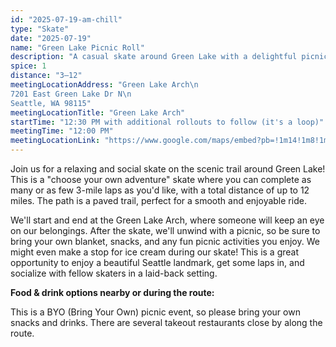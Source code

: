 ```yaml
---
id: "2025-07-19-am-chill"
type: "Skate"
date: "2025-07-19"
name: "Green Lake Picnic Roll"
description: "A casual skate around Green Lake with a delightful picnic to follow"
spice: 1
distance: "3–12"
meetingLocationAddress: "Green Lake Arch\n
7201 East Green Lake Dr N\n
Seattle, WA 98115"
meetingLocationTitle: "Green Lake Arch"
startTime: "12:30 PM with additional rollouts to follow (it's a loop)"
meetingTime: "12:00 PM"
meetingLocationLink: "https://www.google.com/maps/embed?pb=!1m14!1m8!1m3!1d6235.839544039781!2d-122.32378379814722!3d47.67991381619719!3m2!1i1024!2i768!4f13.1!3m3!1m2!1s0x549015254dcb9fd1%3A0x4370ed6fff0037fd!2sGreen%20Lake%20Arch!5e0!3m2!1sen!2sus!4v1752211079990!5m2!1sen!2sus"
---
```


Join us for a relaxing and social skate on the scenic trail around Green Lake! This is a "choose your own adventure" skate where you can complete as many or as few 3-mile laps as you'd like, with a total distance of up to 12 miles. The path is a paved trail, perfect for a smooth and enjoyable ride.

We'll start and end at the Green Lake Arch, where someone will keep an eye on our belongings. After the skate, we'll unwind with a picnic, so be sure to bring your own blanket, snacks, and any fun picnic activities you enjoy. We might even make a stop for ice cream during our skate! This is a great opportunity to enjoy a beautiful Seattle landmark, get some laps in, and socialize with fellow skaters in a laid-back setting.

**Food & drink options nearby or during the route:**

This is a BYO (Bring Your Own) picnic event, so please bring your own snacks and drinks. There are several takeout restaurants close by along the route.
